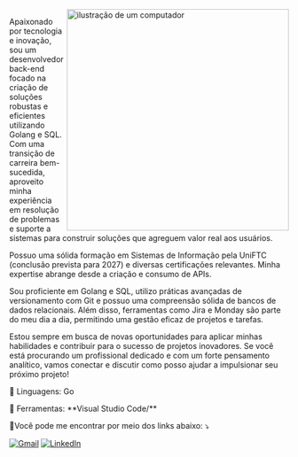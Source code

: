 <img src="https://raw.githubusercontent.com/MicaelliMedeiros/micaellimedeiros/master/image/computer-illustration.png" alt="ilustração de um computador" min-width="400px" max-width="400px" width="400px" align="right">

<p align="left"> 
 Apaixonado por tecnologia e inovação, sou um desenvolvedor back-end focado na criação de soluções robustas e eficientes utilizando Golang e SQL. Com uma transição de carreira bem-sucedida, aproveito minha experiência em resolução de problemas e suporte a sistemas para construir soluções que agreguem valor real aos usuários.

Possuo uma sólida formação em Sistemas de Informação pela UniFTC (conclusão prevista para 2027) e diversas certificações relevantes. Minha expertise abrange desde a criação e consumo de APIs.

Sou proficiente em Golang e SQL, utilizo práticas avançadas de versionamento com Git e possuo uma compreensão sólida de bancos de dados relacionais. Além disso, ferramentas como Jira e Monday são parte do meu dia a dia, permitindo uma gestão eficaz de projetos e tarefas.

Estou sempre em busca de novas oportunidades para aplicar minhas habilidades e contribuir para o sucesso de projetos inovadores. Se você está procurando um profissional dedicado e com um forte pensamento analítico, vamos conectar e discutir como posso ajudar a impulsionar seu próximo projeto!
</p>

<p align="left">
  🦄 Linguagens: Go
</p>

<p align="left">
  💼 Ferramentas: **Visual Studio Code/**
</p>

<p align="left">
  💌Você pode me encontrar por meio dos links abaixo: ⤵️
</p>

<p align="left">
  <a href="#" title="Gmail">
  <img src="https://img.shields.io/badge/-Gmail-FF0000?style=flat-square&labelColor=FF0000&logo=gmail&logoColor=white&link=LINK-DO-SEU-GMAIL" alt="Gmail"/></a>
  <a href="https://www.linkedin.com/in/vitorsdev/" title="LinkedIn">
  <img src="https://img.shields.io/badge/-Linkedin-0e76a8?style=flat-square&logo=Linkedin&logoColor=white&link=[LINK-DO-SEU-LINKEDIN](https://www.linkedin.com/in/vitorsdev/)" alt="LinkedIn"/></a>
</p>
